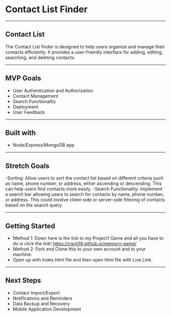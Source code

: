 #  Contact List Finder
 ---
## Contact List
The Contact List finder is designed to help users organize and manage their contacts efficiently. It provides a user-friendly interface for adding, editing, searching, and deleting contacts.


---
## MVP Goals

- User Authentication and Authorization
- Contact Management
- Search Functionality
- Deployment
- User Feedback

---
## Built with
-  Node/Express/MongoDB app 

---
## Stretch Goals
 -Sorting: Allow users to sort the contact list based on different criteria such as name, phone number, or address, either ascending or descending. This can help users find contacts more easily.
 -Search Functionality: Implement a search bar allowing users to search for contacts by name, phone number, or address. This could involve client-side or server-side filtering of contacts based on the search query.

---
## Getting Started
- Method 1: Down here is the link to my Project1 Game and all you have to do is click the link!
https://cgch19.github.io/memory-game/
- Method 2: Fork and Clone this to your own account and to your machine. 
-  Open up with Index.html file and then open html file with Live Link.




 ---
## Next Steps
- Contact Import/Export
- Notifications and Reminders
- Data Backup and Recovery
- Mobile Application Development